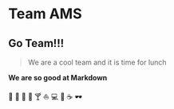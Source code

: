 # Team AMS

## Go Team!!!
> We are a cool team and it is time for lunch

**We are so good at Markdown**

🌮 🥑 🍍 🍺 🍸 ⛵ 💻 🌳 ☕ 🕶️
